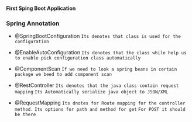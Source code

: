 #### First Sping Boot Application

### Spring Annotation

- @SpringBootConfiguration
  `Its denotes that class is used for the configuration`

- @EnableAutoConfiguration
  `Its denotes that the class while help us to enable pick configuration class automatically`
- @ComponentScan
  `If we need to look a spring beans in certain package we beed to add component scan`

- @RestController
  `Its denotes that the java class contain request mapping`
  `Its Automatically serialize java object to JSON/XML`

- @RequestMapping
  `Its dnotes for Route mapping for the controller method.`
  `Its options for path and method for get`
  `For POST it should be there`
